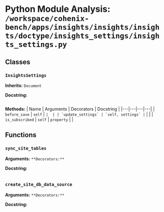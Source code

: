 # Python Module Analysis: `/workspace/cohenix-bench/apps/insights/insights/insights/doctype/insights_settings/insights_settings.py`

## Classes

### `InsightsSettings`
**Inherits:** `Document`


**Docstring:**
```

```

**Methods:**
| Name | Arguments | Decorators | Docstring |
|---|---|---|---|
| `before_save` | `self` | `` |  |
| `update_settings` | `self, settings` | `` |  |
| `is_subscribed` | `self` | `property` |  |





## Functions

### `sync_site_tables`
**Arguments:** ``
**Decorators:** ``

**Docstring:**
```

```
### `create_site_db_data_source`
**Arguments:** ``
**Decorators:** ``

**Docstring:**
```

```

